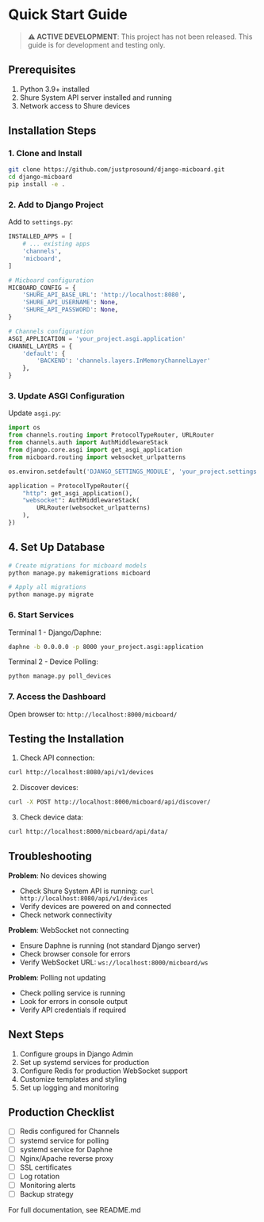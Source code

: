 # Quick Start Guide

> **⚠️ ACTIVE DEVELOPMENT**: This project has not been released. This guide is for development and testing only.

## Prerequisites

1. Python 3.9+ installed
2. Shure System API server installed and running
3. Network access to Shure devices

## Installation Steps

### 1. Clone and Install

```bash
git clone https://github.com/justprosound/django-micboard.git
cd django-micboard
pip install -e .
```

### 2. Add to Django Project

Add to `settings.py`:
```python
INSTALLED_APPS = [
    # ... existing apps
    'channels',
    'micboard',
]

# Micboard configuration
MICBOARD_CONFIG = {
    'SHURE_API_BASE_URL': 'http://localhost:8080',
    'SHURE_API_USERNAME': None,
    'SHURE_API_PASSWORD': None,
}

# Channels configuration
ASGI_APPLICATION = 'your_project.asgi.application'
CHANNEL_LAYERS = {
    'default': {
        'BACKEND': 'channels.layers.InMemoryChannelLayer'
    },
}
```

### 3. Update ASGI Configuration

Update `asgi.py`:
```python
import os
from channels.routing import ProtocolTypeRouter, URLRouter
from channels.auth import AuthMiddlewareStack
from django.core.asgi import get_asgi_application
from micboard.routing import websocket_urlpatterns

os.environ.setdefault('DJANGO_SETTINGS_MODULE', 'your_project.settings')

application = ProtocolTypeRouter({
    "http": get_asgi_application(),
    "websocket": AuthMiddlewareStack(
        URLRouter(websocket_urlpatterns)
    ),
})
```

## 4. Set Up Database

```bash
# Create migrations for micboard models
python manage.py makemigrations micboard

# Apply all migrations
python manage.py migrate
```

### 6. Start Services

Terminal 1 - Django/Daphne:
```bash
daphne -b 0.0.0.0 -p 8000 your_project.asgi:application
```

Terminal 2 - Device Polling:
```bash
python manage.py poll_devices
```

### 7. Access the Dashboard
Open browser to: `http://localhost:8000/micboard/`

## Testing the Installation

1. Check API connection:
```bash
curl http://localhost:8080/api/v1/devices
```

2. Discover devices:
```bash
curl -X POST http://localhost:8000/micboard/api/discover/
```

3. Check device data:
```bash
curl http://localhost:8000/micboard/api/data/
```

## Troubleshooting

**Problem**: No devices showing
- Check Shure System API is running: `curl http://localhost:8080/api/v1/devices`
- Verify devices are powered on and connected
- Check network connectivity

**Problem**: WebSocket not connecting
- Ensure Daphne is running (not standard Django server)
- Check browser console for errors
- Verify WebSocket URL: `ws://localhost:8000/micboard/ws`

**Problem**: Polling not updating
- Check polling service is running
- Look for errors in console output
- Verify API credentials if required

## Next Steps

1. Configure groups in Django Admin
2. Set up systemd services for production
3. Configure Redis for production WebSocket support
4. Customize templates and styling
5. Set up logging and monitoring

## Production Checklist

- [ ] Redis configured for Channels
- [ ] systemd service for polling
- [ ] systemd service for Daphne
- [ ] Nginx/Apache reverse proxy
- [ ] SSL certificates
- [ ] Log rotation
- [ ] Monitoring alerts
- [ ] Backup strategy

For full documentation, see README.md

